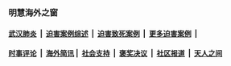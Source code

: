 
### 明慧海外之窗

####  [武汉肺炎](indexes/365.md?t=01231200) &nbsp;|&nbsp;  [迫害案例综述](indexes/328.md?t=01231200) &nbsp;|&nbsp; [迫害致死案例](indexes/277.md?t=01231200)  &nbsp;|&nbsp; [更多迫害案例](indexes/81.md?t=01231200)  &nbsp;|&nbsp; 
####  [时事评论](indexes/251.md?t=01231200) &nbsp;|&nbsp; [海外简讯](indexes/245.md?t=01231200)&nbsp;|&nbsp;  [社会支持](indexes/140.md?t=01231200) &nbsp;|&nbsp; [褒奖决议](indexes/282.md?t=01231200) &nbsp;|&nbsp; [社区报道](indexes/91.md?t=01231200)  &nbsp;|&nbsp; [天人之间](indexes/78.md?t=01231200) 


